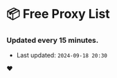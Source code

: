 # :package: Free Proxy List
### Updated every 15 minutes.

- Last updated: `2024-09-18 20:30`

:heart:
